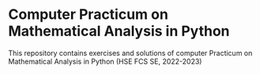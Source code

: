 # Computer Practicum on Mathematical Analysis in Python 
This repository contains exercises and solutions of computer Practicum on Mathematical Analysis in Python (HSE FCS SE, 2022-2023)
